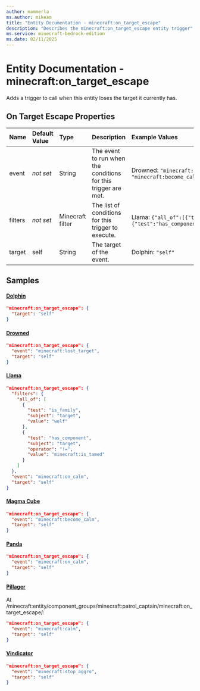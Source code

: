 ```yaml
---
author: mammerla
ms.author: mikeam
title: "Entity Documentation - minecraft:on_target_escape"
description: "Describes the minecraft:on_target_escape entity trigger"
ms.service: minecraft-bedrock-edition
ms.date: 02/11/2025 
---
```


# Entity Documentation - minecraft:on_target_escape

Adds a trigger to call when this entity loses the target it currently has.


## On Target Escape Properties

|Name       |Default Value |Type |Description |Example Values |
|:----------|:-------------|:----|:-----------|:------------- |
| event | *not set* | String | The event to run when the conditions for this trigger are met. | Drowned: `"minecraft:lost_target"`, Llama: `"minecraft:on_calm"`, Magma Cube: `"minecraft:become_calm"` | 
| filters | *not set* | Minecraft filter | The list of conditions for this trigger to execute. | Llama: `{"all_of":[{"test":"is_family","subject":"target","value":"wolf"},{"test":"has_component","subject":"target","operator":"!=","value":"minecraft:is_tamed"}]}` | 
| target | self | String | The target of the event. | Dolphin: `"self"` | 

## Samples

#### [Dolphin](https://github.com/Mojang/bedrock-samples/tree/preview/behavior_pack/entities/dolphin.json)


```json
"minecraft:on_target_escape": {
  "target": "self"
}
```

#### [Drowned](https://github.com/Mojang/bedrock-samples/tree/preview/behavior_pack/entities/drowned.json)


```json
"minecraft:on_target_escape": {
  "event": "minecraft:lost_target",
  "target": "self"
}
```

#### [Llama](https://github.com/Mojang/bedrock-samples/tree/preview/behavior_pack/entities/llama.json)


```json
"minecraft:on_target_escape": {
  "filters": {
    "all_of": [
      {
        "test": "is_family",
        "subject": "target",
        "value": "wolf"
      },
      {
        "test": "has_component",
        "subject": "target",
        "operator": "!=",
        "value": "minecraft:is_tamed"
      }
    ]
  },
  "event": "minecraft:on_calm",
  "target": "self"
}
```

#### [Magma Cube](https://github.com/Mojang/bedrock-samples/tree/preview/behavior_pack/entities/magma_cube.json)


```json
"minecraft:on_target_escape": {
  "event": "minecraft:become_calm",
  "target": "self"
}
```

#### [Panda](https://github.com/Mojang/bedrock-samples/tree/preview/behavior_pack/entities/panda.json)


```json
"minecraft:on_target_escape": {
  "event": "minecraft:on_calm",
  "target": "self"
}
```

#### [Pillager](https://github.com/Mojang/bedrock-samples/tree/preview/behavior_pack/entities/pillager.json)

At /minecraft:entity/component_groups/minecraft:patrol_captain/minecraft:on_target_escape/: 

```json
"minecraft:on_target_escape": {
  "event": "minecraft:calm",
  "target": "self"
}
```

#### [Vindicator](https://github.com/Mojang/bedrock-samples/tree/preview/behavior_pack/entities/vindicator.json)


```json
"minecraft:on_target_escape": {
  "event": "minecraft:stop_aggro",
  "target": "self"
}
```

